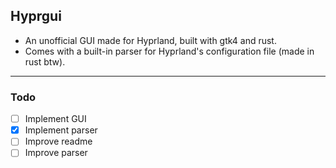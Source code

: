 ## Hyprgui

- An unofficial GUI made for Hyprland, built with gtk4 and rust.
- Comes with a built-in parser for Hyprland's configuration file (made in rust btw).

---

### Todo

- [ ] Implement GUI
- [x] Implement parser
- [ ] Improve readme
- [ ] Improve parser